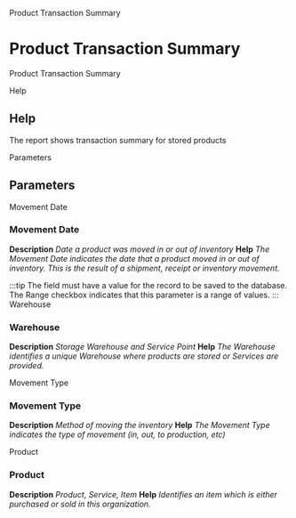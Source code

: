 
Product Transaction Summary
# Product Transaction Summary


Product Transaction Summary

Help
## Help

The report shows transaction summary for stored products

Parameters
## Parameters


Movement Date
### Movement Date

**Description**
 *Date a product was moved in or out of inventory*
**Help**
 *The Movement Date indicates the date that a product moved in or out of inventory.  This is the result of a shipment, receipt or inventory movement.*

:::tip
The field must have a value for the record to be saved to the database.
The Range checkbox indicates that this parameter is a range of values.
:::
Warehouse
### Warehouse

**Description**
 *Storage Warehouse and Service Point*
**Help**
 *The Warehouse identifies a unique Warehouse where products are stored or Services are provided.*

Movement Type
### Movement Type

**Description**
 *Method of moving the inventory*
**Help**
 *The Movement Type indicates the type of movement (in, out, to production, etc)*

Product
### Product

**Description**
 *Product, Service, Item*
**Help**
 *Identifies an item which is either purchased or sold in this organization.*
